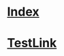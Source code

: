 # [Index](index.md)
# [TestLink](https://ppe.msdn.microsoft.com/en-us/e2e_manualforcepublish/testlink?branch=bug886225)
